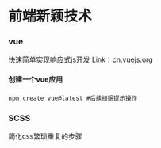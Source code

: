 # 前端新颖技术

### vue
快速简单实现响应式js开发
Link：[cn.vuejs.org](https://cn.vuejs.org/)

#### 创建一个vue应用
```
npm create vue@latest #后续根据提示操作
```

### SCSS
简化css繁琐重复的步骤